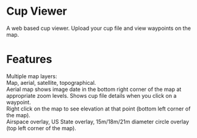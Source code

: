 # Cup Viewer
A web based cup viewer. Upload your cup file and view waypoints on the map.  
# 
# Features
Multiple map layers:  
Map, aerial, satellite, topographical.  
Aerial map shows image date in the bottom right corner of the map at appropriate zoom levels.
Shows cup file details when you click on a waypoint.  
Right click on the map to see elevation at that point (bottom left corner of the map).  
Airspace overlay, US State overlay, 15m/18m/21m diameter circle overlay (top left corner of the map).  
